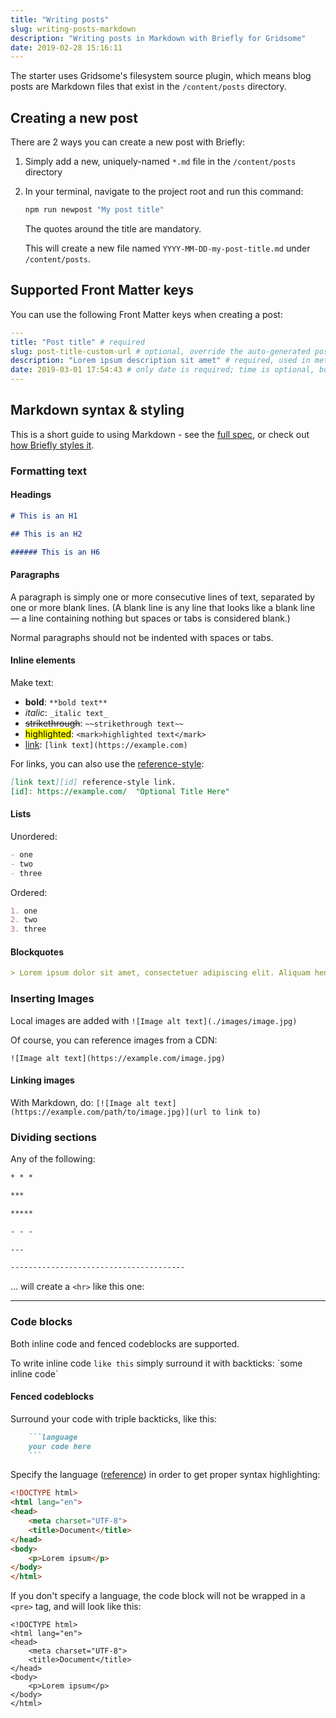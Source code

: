 ```yaml
---
title: "Writing posts"
slug: writing-posts-markdown
description: "Writing posts in Markdown with Briefly for Gridsome"
date: 2019-02-28 15:16:11
---
```


The starter uses Gridsome's filesystem source plugin, which means blog posts are Markdown files that exist in the `/content/posts` directory. 

## Creating a new post

There are 2 ways you can create a new post with Briefly:

1. Simply add a new, uniquely-named `*.md` file in the `/content/posts` directory
2. In your terminal, navigate to the project root and run this command: 

    ```sh
    npm run newpost "My post title"
    ``` 
    
    The quotes around the title are mandatory. 
    
    This will create a new file named `YYYY-MM-DD-my-post-title.md` under `/content/posts`.

## Supported Front Matter keys

You can use the following Front Matter keys when creating a post:

```yaml
---
title: "Post title" # required
slug: post-title-custom-url # optional, override the auto-generated post slug
description: "Lorem ipsum description sit amet" # required, used in meta tags and RSS feed
date: 2019-03-01 17:54:43 # only date is required; time is optional, but recommended for the <time> tag and better post sorting control
---
```

## Markdown syntax & styling

This is a short guide to using Markdown - see the [full spec](https://daringfireball.net/projects/markdown/syntax), or check out [how Briefly styles it](/markdown-styling/).

### Formatting text

#### Headings

```markdown
# This is an H1

## This is an H2

###### This is an H6
```

#### Paragraphs

A paragraph is simply one or more consecutive lines of text, separated by one or more blank lines. (A blank line is any line that looks like a blank line — a line containing nothing but spaces or tabs is considered blank.) 

Normal paragraphs should not be indented with spaces or tabs.

#### Inline elements

Make text:

- **bold**: `**bold text**`
- _italic_: `_italic text_`
- ~~strikethrough~~: `~~strikethrough text~~`
- <mark>highlighted</mark>: `<mark>highlighted text</mark>`
- [link](https://example.com): `[link text](https://example.com)`

For links, you can also use the [reference-style](https://daringfireball.net/projects/markdown/syntax#link):

```markdown
[link text][id] reference-style link.
[id]: https://example.com/  "Optional Title Here"
```

#### Lists

Unordered:

```markdown
- one
- two 
- three
```

Ordered:

```markdown
1. one
2. two
3. three
```

#### Blockquotes

```markdown
> Lorem ipsum dolor sit amet, consectetuer adipiscing elit. Aliquam hendrerit mi posuere. 
```

### Inserting Images

Local images are added with `![Image alt text](./images/image.jpg)`

Of course, you can reference images from a CDN: 

`![Image alt text](https://example.com/image.jpg)`

#### Linking images

With Markdown, do: `[![Image alt text](https://example.com/path/to/image.jpg)](url to link to)`

### Dividing sections

Any of the following:

```markdown
* * *

***

*****

- - -

---

---------------------------------------
```

... will create a `<hr>` like this one:

---

### Code blocks

Both inline code and fenced codeblocks are supported.

To write inline code `like this` simply surround it with backticks: \`some inline code\`

#### Fenced codeblocks

Surround your code with triple backticks, like this:

```markdown
    ```language
    your code here
    ```
```

Specify the language ([reference](https://github.com/octref/shiki/blob/master/packages/languages/src/lang.ts)) in order to get proper syntax highlighting:

```html
<!DOCTYPE html>
<html lang="en">
<head>
    <meta charset="UTF-8">
    <title>Document</title>
</head>
<body>
    <p>Lorem ipsum</p>
</body>
</html>
```

If you don't specify a language, the code block will not be wrapped in a `<pre>` tag, and will look like this:

```
<!DOCTYPE html>
<html lang="en">
<head>
    <meta charset="UTF-8">
    <title>Document</title>
</head>
<body>
    <p>Lorem ipsum</p>
</body>
</html>
```

